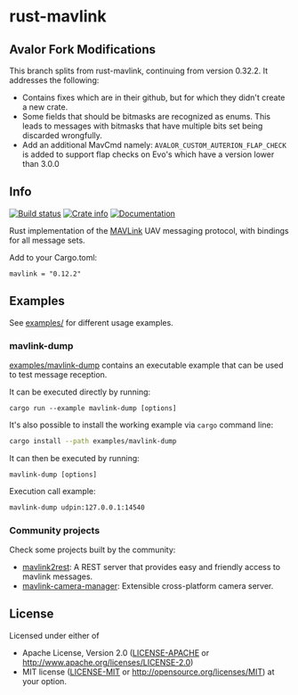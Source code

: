# rust-mavlink

## Avalor Fork Modifications

This branch splits from rust-mavlink, continuing from version 0.32.2. It addresses the following:
- Contains fixes which are in their github, but for which they didn't create a new crate.
- Some fields that should be bitmasks are recognized as enums. This leads to messages with bitmasks that have multiple bits set being discarded wrongfully.
- Add an additional MavCmd namely: `AVALOR_CUSTOM_AUTERION_FLAP_CHECK` is added to support flap checks on Evo's which have a version lower than 3.0.0

## Info
[![Build status](https://github.com/mavlink/rust-mavlink/actions/workflows/test.yml/badge.svg)](https://github.com/mavlink/rust-mavlink/actions/workflows/test.yml)
[![Crate info](https://img.shields.io/crates/v/mavlink.svg)](https://crates.io/crates/mavlink)
[![Documentation](https://docs.rs/mavlink/badge.svg)](https://docs.rs/mavlink)

Rust implementation of the [MAVLink](https://mavlink.io/en) UAV messaging protocol,
with bindings for all message sets.

Add to your Cargo.toml:

```
mavlink = "0.12.2"
```

## Examples
See [examples/](mavlink/examples/mavlink-dump/src/main.rs) for different usage examples.

### mavlink-dump
[examples/mavlink-dump](mavlink/examples/mavlink-dump/src/main.rs) contains an executable example that can be used to test message reception.

It can be executed directly by running:
```
cargo run --example mavlink-dump [options]
```

It's also possible to install the working example via `cargo` command line:
```sh
cargo install --path examples/mavlink-dump
```

It can then be executed by running:
```
mavlink-dump [options]
```

Execution call example:
```sh
mavlink-dump udpin:127.0.0.1:14540
```

### Community projects
Check some projects built by the community:
- [mavlink2rest](https://github.com/patrickelectric/mavlink2rest): A REST server that provides easy and friendly access to mavlink messages.
- [mavlink-camera-manager](https://github.com/mavlink/mavlink-camera-manager): Extensible cross-platform camera server.

## License

Licensed under either of
 * Apache License, Version 2.0 ([LICENSE-APACHE](LICENSE-APACHE) or http://www.apache.org/licenses/LICENSE-2.0)
 * MIT license ([LICENSE-MIT](LICENSE-MIT) or http://opensource.org/licenses/MIT)
at your option.


